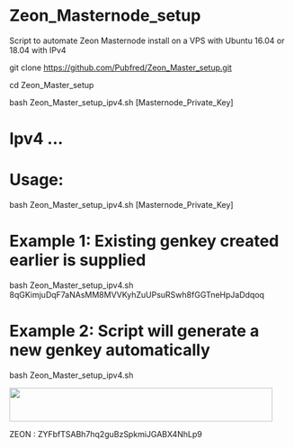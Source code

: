 # Zeon_Masternode_setup
Script to automate Zeon Masternode install on a VPS with Ubuntu 16.04 or 18.04  with IPv4 

git clone https://github.com/Pubfred/Zeon_Master_setup.git

cd Zeon_Master_setup

bash Zeon_Master_setup_ipv4.sh  [Masternode_Private_Key]


  # Ipv4 ...
    
# Usage:
  bash Zeon_Master_setup_ipv4.sh  [Masternode_Private_Key]

# Example 1: Existing genkey created earlier is supplied
  bash Zeon_Master_setup_ipv4.sh  8qGKimjuDqF7aNAsMM8MVVKyhZuUPsuRSwh8fGGTneHpJaDdqoq

# Example 2: Script will generate a new genkey automatically
  bash Zeon_Master_setup_ipv4.sh
  

  
<a href="https://www.vultr.com/?ref=7587756"><img src="https://www.vultr.com/media/banner_2.png" width="468" height="60"></a>

  
  
 ZEON :  ZYFbfTSABh7hq2guBzSpkmiJGABX4NhLp9
 
 
  
